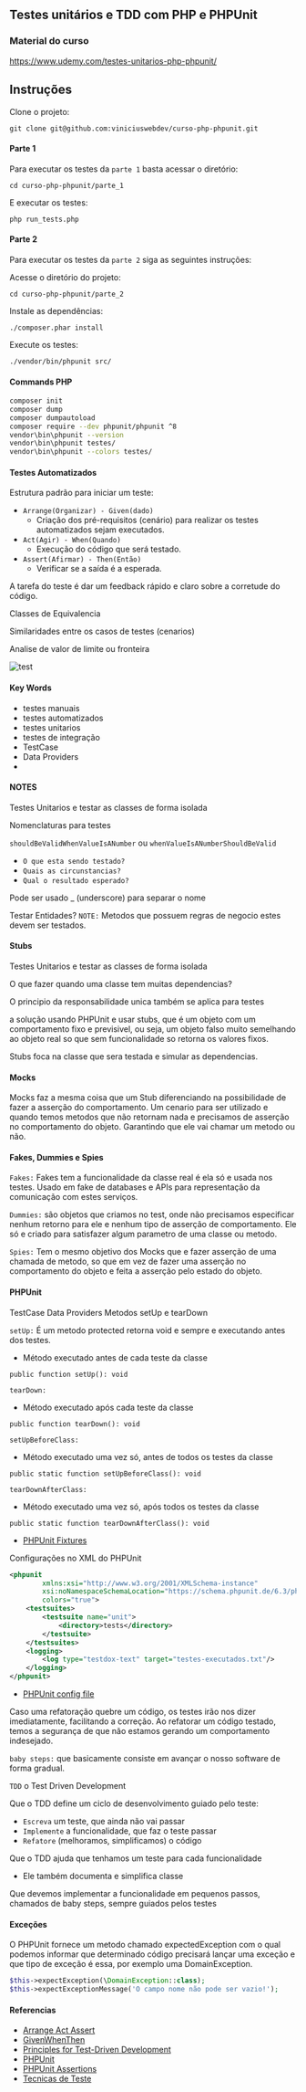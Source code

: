 
## Testes unitários e TDD com PHP e PHPUnit

### Material do curso
https://www.udemy.com/testes-unitarios-php-phpunit/

## Instruções

Clone o projeto:

`git clone git@github.com:viniciuswebdev/curso-php-phpunit.git`

#### Parte 1

Para executar os testes da `parte 1` basta acessar o diretório:

`cd curso-php-phpunit/parte_1`

E executar os testes:

`php run_tests.php`

#### Parte 2

Para executar os testes da `parte 2` siga as seguintes instruções:

 Acesse o diretório do projeto:
 
`cd curso-php-phpunit/parte_2`

 Instale as dependências:
 
`./composer.phar install`

 Execute os testes:
 
`./vendor/bin/phpunit src/`

#### Commands PHP
```bash
composer init
composer dump
composer dumpautoload
composer require --dev phpunit/phpunit ^8
vendor\bin\phpunit --version
vendor\bin\phpunit testes/
vendor\bin\phpunit --colors testes/
```
#### Testes Automatizados

Estrutura padrão para iniciar um teste:

* `Arrange(Organizar) - Given(dado)`
    * Criação dos pré-requisitos (cenário) para realizar os testes automatizados sejam executados.
* `Act(Agir) - When(Quando)`
    * Execução do código que será testado.
* `Assert(Afirmar) - Then(Então)`
    * Verificar se a saída é a esperada.

A tarefa do teste é dar um feedback rápido e claro sobre a corretude do código.

Classes de Equivalencia

Similaridades entre os casos de testes (cenarios)

Analise de valor de limite ou fronteira

![test](./images/tabela.png)

#### Key Words

* testes manuais
* testes automatizados
* testes unitarios
* testes de integração
* TestCase
* Data Providers
* 

#### NOTES

Testes Unitarios e testar as classes de forma isolada

Nomenclaturas para testes

`shouldBeValidWhenValueIsANumber` ou `whenValueIsANumberShouldBeValid`

* `O que esta sendo testado?`
* `Quais as circunstancias?`
* `Qual o resultado esperado?`

Pode ser usado _ (underscore) para separar o nome

Testar Entidades?
`NOTE:` Metodos que possuem regras de negocio estes devem ser testados.

#### Stubs

Testes Unitarios e testar as classes de forma isolada

O que fazer quando uma classe tem muitas dependencias?

O principio da responsabilidade unica também se aplica para testes

a solução usando PHPUnit e usar stubs, que é um objeto com um comportamento fixo e previsivel, ou seja, um objeto falso muito semelhando ao objeto real so que sem funcionalidade so retorna os valores fixos.

Stubs foca na classe que sera testada e simular as dependencias.

#### Mocks

Mocks faz a mesma coisa que um Stub diferenciando na possibilidade de fazer a asserção do comportamento.
Um cenario para ser utilizado e quando temos metodos que não retornam nada e precisamos de asserção no comportamento do objeto.
Garantindo que ele vai chamar um metodo ou não.

#### Fakes, Dummies e Spies

`Fakes:` Fakes tem a funcionalidade da classe real é ela só e usada nos testes. Usado em fake de databases e APIs para representação da comunicação com estes serviços.

`Dummies:` são objetos que criamos no test, onde não precisamos especificar nenhum retorno para ele e nenhum tipo de asserção de comportamento. Ele só e criado para satisfazer algum parametro de uma classe ou metodo.

`Spies:` Tem o mesmo objetivo dos Mocks que e fazer asserção de uma chamada de metodo, so que em vez de fazer uma asserção no comportamento do objeto e feita a asserção pelo estado do objeto.

#### PHPUnit

TestCase
Data Providers
Metodos setUp e tearDown

`setUp:` É um metodo protected retorna void e sempre e executando antes dos testes.
 - Método executado antes de cada teste da classe
```
public function setUp(): void
```

`tearDown:`
 - Método executado após cada teste da classe 
```
public function tearDown(): void
```

`setUpBeforeClass:`
 - Método executado uma vez só, antes de todos os testes da classe
```
public static function setUpBeforeClass(): void
```

`tearDownAfterClass:`
 - Método executado uma vez só, após todos os testes da classe
```
public static function tearDownAfterClass(): void
```

* [PHPUnit Fixtures](https://phpunit.readthedocs.io/en/8.1/fixtures.html)

Configurações no XML do PHPUnit

```xml
<phpunit
        xmlns:xsi="http://www.w3.org/2001/XMLSchema-instance"
        xsi:noNamespaceSchemaLocation="https://schema.phpunit.de/6.3/phpunit.xsd"
        colors="true">
    <testsuites>
        <testsuite name="unit">
            <directory>tests</directory>
        </testsuite>
    </testsuites>
    <logging>
        <log type="testdox-text" target="testes-executados.txt"/>
    </logging>
</phpunit>
```

* [PHPUnit config file](https://phpunit.readthedocs.io/pt_BR/latest/configuration.html)

Caso uma refatoração quebre um código, os testes irão nos dizer imediatamente, facilitando a correção. Ao refatorar um código testado, temos a segurança de que não estamos gerando um comportamento indesejado.

`baby steps:` que basicamente consiste em avançar o nosso software de forma gradual.

`TDD` o Test Driven Development

Que o TDD define um ciclo de desenvolvimento guiado pelo teste:
* `Escreva` um teste, que ainda não vai passar
* `Implemente` a funcionalidade, que faz o teste passar
* `Refatore` (melhoramos, simplificamos) o código

Que o TDD ajuda que tenhamos um teste para cada funcionalidade
* Ele também documenta e simplifica classe

Que devemos implementar a funcionalidade em pequenos passos, chamados de baby steps, sempre guiados pelos testes

#### Exceções

O PHPUnit fornece um metodo chamado expectedException com o qual podemos informar que determinado código precisará lançar uma exceção e que tipo de exceção é essa, por exemplo uma DomainException.

```php
$this->expectException(\DomainException::class);
$this->expectExceptionMessage('O campo nome não pode ser vazio!');
```

#### Referencias

* [Arrange Act Assert](https://wiki.c2.com/?ArrangeActAssert)
* [GivenWhenThen](https://martinfowler.com/bliki/GivenWhenThen.html)
* [Principles for Test-Driven Development](https://integralpath.blogs.com/thinkingoutloud/2005/09/principles_of_t.html)
* [PHPUnit](https://phpunit.de/getting-started/phpunit-9.html)
* [PHPUnit Assertions](https://phpunit.readthedocs.io/en/8.1/assertions.html)
* [Tecnicas de Teste](http://testwarequality.blogspot.com/p/tenicas-de-teste.html)